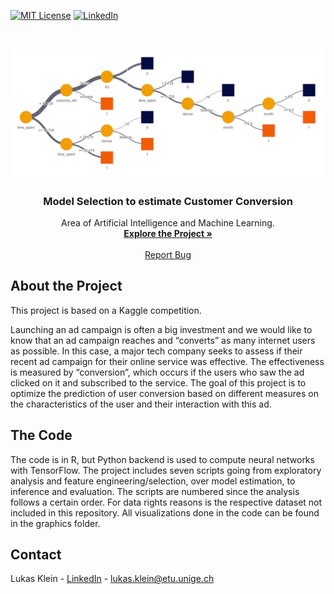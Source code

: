 
[![MIT License][license-shield]][license-url]
[![LinkedIn][linkedin-shield]][linkedin-url]



<!-- PROJECT LOGO -->
<br />
<p align="center">
  <a href="https://github.com/lukaskln/Model-Selection-to-estimate-Customer-Conversion">
    <img src="https://github.com/lukaskln/Model-Selection-to-estimate-Customer-Conversion/blob/master/Graphics/Graphic_Tree.png" alt="Logo" width="800">
  </a>

  <h3 align="center">Model Selection to estimate Customer Conversion</h3>

  <p align="center">
    Area of Artificial Intelligence and Machine Learning.
    <br />
    <a href="https://github.com/lukaskln/Model-Selection-to-estimate-Customer-Conversion/tree/master/Code"><strong>Explore the Project »</strong></a>
    <br />
    <br />
    <a href="https://github.com/lukaskln/Model-Selection-to-estimate-Customer-Conversion/issues">Report Bug</a>
  </p>
</p>

## About the Project

This project is based on a Kaggle competition.

Launching an ad campaign is often a big investment and we would like to know that an ad campaign reaches and “converts”
as many internet users as possible. In this case, a major tech company seeks to assess if their recent ad campaign
for their online service was effective. The effectiveness is measured by “conversion”, which occurs if the users who saw
the ad clicked on it and subscribed to the service. The goal of this project is to optimize the prediction of user conversion
based on different measures on the characteristics of the user and their interaction with this ad.

## The Code 

The code is in R, but Python backend is used to compute neural networks with TensorFlow. The project includes seven scripts going from exploratory analysis and feature engineering/selection, over model estimation, to inference and evaluation. The scripts are numbered since the analysis follows a certain order. For data rights reasons is the respective dataset not included in this repository. All visualizations done in the code can be found in the graphics folder.

## Contact

Lukas Klein - [LinkedIn](https://www.linkedin.com/in/lukasklein1/) - lukas.klein@etu.unige.ch

<!-- MARKDOWN LINKS & IMAGES -->

[license-shield]: https://img.shields.io/github/license/othneildrew/Best-README-Template.svg?style=flat-square
[license-url]: https://github.com/lukaskln/Model-Selection-to-estimate-Customer-Conversion/blob/master/LICENSE.txt
[linkedin-shield]: https://img.shields.io/badge/-LinkedIn-black.svg?style=flat-square&logo=linkedin&colorB=555
[linkedin-url]: https://www.linkedin.com/in/lukasklein1/
